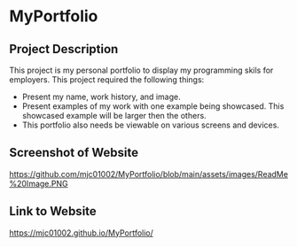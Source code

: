 # MyPortfolio

## Project Description 
This project is my personal portfolio to display my programming skils for employers.  This project required the following things:

* Present my name, work history, and image.
* Present examples of my work with one example being showcased.  This showcased example will be larger then the others.
* This portfolio also needs be viewable on various screens and devices. 

## Screenshot of Website
https://github.com/mjc01002/MyPortfolio/blob/main/assets/images/ReadMe%20Image.PNG

## Link to Website
https://mjc01002.github.io/MyPortfolio/
